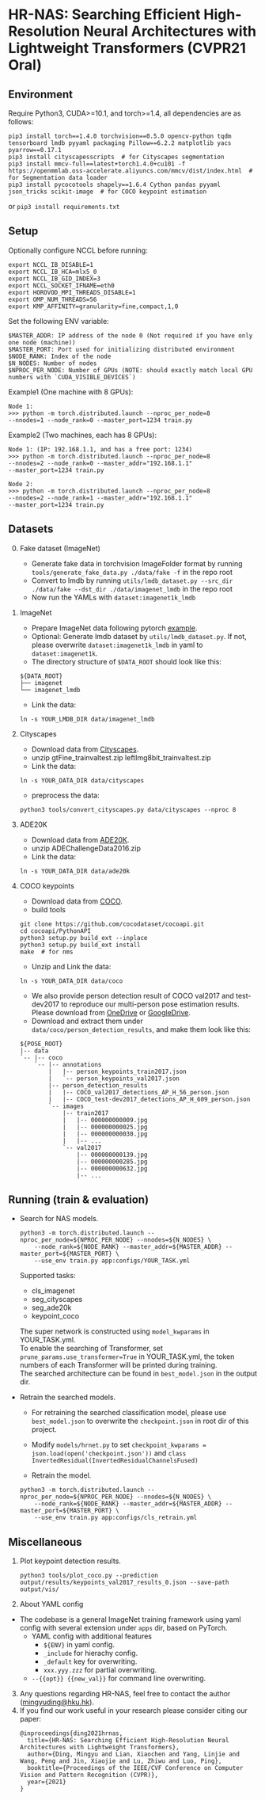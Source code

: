 # HR-NAS: Searching Efficient High-Resolution Neural Architectures with Lightweight Transformers (CVPR21 Oral)

## Environment
Require Python3, CUDA>=10.1, and torch>=1.4, all dependencies are as follows:
```shell script
pip3 install torch==1.4.0 torchvision==0.5.0 opencv-python tqdm tensorboard lmdb pyyaml packaging Pillow==6.2.2 matplotlib yacs pyarrow==0.17.1
pip3 install cityscapesscripts  # for Cityscapes segmentation
pip3 install mmcv-full==latest+torch1.4.0+cu101 -f https://openmmlab.oss-accelerate.aliyuncs.com/mmcv/dist/index.html  # for Segmentation data loader
pip3 install pycocotools shapely==1.6.4 Cython pandas pyyaml json_tricks scikit-image  # for COCO keypoint estimation
```
or ```pip3 install requirements.txt```

## Setup

Optionally configure NCCL before running:
```shell script
export NCCL_IB_DISABLE=1 
export NCCL_IB_HCA=mlx5_0 
export NCCL_IB_GID_INDEX=3 
export NCCL_SOCKET_IFNAME=eth0 
export HOROVOD_MPI_THREADS_DISABLE=1
export OMP_NUM_THREADS=56
export KMP_AFFINITY=granularity=fine,compact,1,0
```
Set the following ENV variable:
```
$MASTER_ADDR: IP address of the node 0 (Not required if you have only one node (machine))
$MASTER_PORT: Port used for initializing distributed environment
$NODE_RANK: Index of the node
$N_NODES: Number of nodes 
$NPROC_PER_NODE: Number of GPUs (NOTE: should exactly match local GPU numbers with `CUDA_VISIBLE_DEVICES`)
```

Example1 (One machine with 8 GPUs):
```
Node 1: 
>>> python -m torch.distributed.launch --nproc_per_node=8
--nnodes=1 --node_rank=0 --master_port=1234 train.py
```

Example2 (Two machines, each has 8 GPUs):
```
Node 1: (IP: 192.168.1.1, and has a free port: 1234)
>>> python -m torch.distributed.launch --nproc_per_node=8
--nnodes=2 --node_rank=0 --master_addr="192.168.1.1"
--master_port=1234 train.py

Node 2:
>>> python -m torch.distributed.launch --nproc_per_node=8
--nnodes=2 --node_rank=1 --master_addr="192.168.1.1"
--master_port=1234 train.py
```

## Datasets

0. Fake dataset (ImageNet)
    - Generate fake data in torchvision ImageFolder format by running `tools/generate_fake_data.py ./data/fake -f` in the repo root
    - Convert to lmdb by running `utils/lmdb_dataset.py --src_dir ./data/fake --dst_dir ./data/imagenet_lmdb` in the repo root
    - Now run the YAMLs with `dataset:imagenet1k_lmdb`

1. ImageNet
    - Prepare ImageNet data following pytorch [example](https://github.com/pytorch/examples/tree/master/imagenet).
    - Optional: Generate lmdb dataset by `utils/lmdb_dataset.py`. If not, please overwrite `dataset:imagenet1k_lmdb` in yaml to `dataset:imagenet1k`.
    - The directory structure of `$DATA_ROOT` should look like this:
    ```
    ${DATA_ROOT}
    ├── imagenet
    └── imagenet_lmdb
    ```
    - Link the data:
    ```shell script
    ln -s YOUR_LMDB_DIR data/imagenet_lmdb
    ```
   
2. Cityscapes
    - Download data from [Cityscapes](https://www.cityscapes-dataset.com/).
    - unzip gtFine_trainvaltest.zip leftImg8bit_trainvaltest.zip
    - Link the data:
    ```shell script
    ln -s YOUR_DATA_DIR data/cityscapes
    ```
    - preprocess the data:
    ```shell script
    python3 tools/convert_cityscapes.py data/cityscapes --nproc 8
    ```
      
3. ADE20K
    - Download data from [ADE20K](https://groups.csail.mit.edu/vision/datasets/ADE20K/).
    - unzip ADEChallengeData2016.zip
    - Link the data:
    ```shell script
    ln -s YOUR_DATA_DIR data/ade20k
    ```

4. COCO keypoints
    - Download data from [COCO](https://cocodataset.org/#download).
    - build tools
    ```shell script
    git clone https://github.com/cocodataset/cocoapi.git
    cd cocoapi/PythonAPI
    python3 setup.py build_ext --inplace
    python3 setup.py build_ext install
    make  # for nms
    ```
    - Unzip and Link the data:
    ```shell script
    ln -s YOUR_DATA_DIR data/coco
    ```
    - We also provide person detection result of COCO val2017 and test-dev2017 to reproduce our multi-person pose estimation results. Please download from [OneDrive](https://1drv.ms/f/s!AhIXJn_J-blWzzDXoz5BeFl8sWM-) or [GoogleDrive](https://drive.google.com/drive/folders/1fRUDNUDxe9fjqcRZ2bnF_TKMlO0nB_dk?usp=sharing).
    - Download and extract them under ```data/coco/person_detection_results```, and make them look like this:
    ```
    ${POSE_ROOT}
    |-- data
    `-- |-- coco
        `-- |-- annotations
            |   |-- person_keypoints_train2017.json
            |   `-- person_keypoints_val2017.json
            |-- person_detection_results
            |   |-- COCO_val2017_detections_AP_H_56_person.json
            |   |-- COCO_test-dev2017_detections_AP_H_609_person.json
            `-- images
                |-- train2017
                |   |-- 000000000009.jpg
                |   |-- 000000000025.jpg
                |   |-- 000000000030.jpg
                |   |-- ... 
                `-- val2017
                    |-- 000000000139.jpg
                    |-- 000000000285.jpg
                    |-- 000000000632.jpg
                    |-- ... 
    ```

## Running (train & evaluation)
- Search for NAS models.
    ```shell script
    python3 -m torch.distributed.launch --nproc_per_node=${NPROC_PER_NODE} --nnodes=${N_NODES} \
        --node_rank=${NODE_RANK} --master_addr=${MASTER_ADDR} --master_port=${MASTER_PORT} \
        --use_env train.py app:configs/YOUR_TASK.yml
    ```
    Supported tasks:
    - cls_imagenet
    - seg_cityscapes
    - seg_ade20k
    - keypoint_coco
    
    The super network is constructed using ```model_kwparams``` in YOUR_TASK.yml.  
    To enable the searching of Transformer, set ```prune_params.use_transformer=True``` in YOUR_TASK.yml,
  the token numbers of each Transformer will be printed during training.  
    The searched architecture can be found in ```best_model.json``` in the output dir.  
  

- Retrain the searched models.
    - For retraining the searched classification model, please use ```best_model.json``` to overwrite the ```checkpoint.json``` in root dir of this project.
    
    - Modify ```models/hrnet.py``` to set ```checkpoint_kwparams = json.load(open('checkpoint.json'))``` and 
    ```class InvertedResidual(InvertedResidualChannelsFused)```
    
    - Retrain the model.
    ```shell script
    python3 -m torch.distributed.launch --nproc_per_node=${NPROC_PER_NODE} --nnodes=${N_NODES} \
        --node_rank=${NODE_RANK} --master_addr=${MASTER_ADDR} --master_port=${MASTER_PORT} \
        --use_env train.py app:configs/cls_retrain.yml
    ```

## Miscellaneous
1. Plot keypoint detection results.
    ```shell script
    python3 tools/plot_coco.py --prediction output/results/keypoints_val2017_results_0.json --save-path output/vis/
    ```

2. About YAML config
- The codebase is a general ImageNet training framework using yaml config with several extension under `apps` dir, based on PyTorch.
    - YAML config with additional features
        - `${ENV}` in yaml config.
        - `_include` for hierachy config.
        - `_default` key for overwriting.
        - `xxx.yyy.zzz` for partial overwriting.
    - `--{{opt}} {{new_val}}` for command line overwriting.

3. Any questions regarding HR-NAS, feel free to contact the author (mingyuding@hku.hk).
4. If you find our work useful in your research please consider citing our paper:
    ```
    @inproceedings{ding2021hrnas,
      title={HR-NAS: Searching Efficient High-Resolution Neural Architectures with Lightweight Transformers},
      author={Ding, Mingyu and Lian, Xiaochen and Yang, Linjie and Wang, Peng and Jin, Xiaojie and Lu, Zhiwu and Luo, Ping},
      booktitle={Proceedings of the IEEE/CVF Conference on Computer Vision and Pattern Recognition (CVPR)},
      year={2021}
    }
    ```
